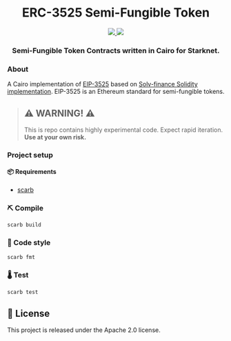 <div align="center">
  <h1 align="center">ERC-3525 Semi-Fungible Token</h1>
  <p align="center">
    <a href="https://discord.gg/qqkBpmRDFE">
        <img src="https://img.shields.io/badge/Discord-6666FF?style=for-the-badge&logo=discord&logoColor=white">
    </a>
    <a href="https://twitter.com/intent/follow?screen_name=Carbonable_io">
        <img src="https://img.shields.io/badge/Twitter-1DA1F2?style=for-the-badge&logo=twitter&logoColor=white">
    </a>       
  </p>
  <h3 align="center">Semi-Fungible Token Contracts written in Cairo for Starknet.</h3>
</div>

### About

A Cairo implementation of [EIP-3525](https://eips.ethereum.org/EIPS/eip-3525) based on [Solv-finance Solidity implementation](https://github.com/solv-finance/erc-3525). EIP-3525 is an Ethereum standard for semi-fungible tokens.

> ## ⚠️ WARNING! ⚠️
>
> This is repo contains highly experimental code.
> Expect rapid iteration.
> **Use at your own risk.**

### Project setup

#### 📦 Requirements

- [scarb](https://docs.swmansion.com/scarb/)

### ⛏️ Compile

```bash
scarb build
```

### 💄 Code style

```bash
scarb fmt
```

### 🌡️ Test

```bash
scarb test
```

## 📄 License

This project is released under the Apache 2.0 license.

